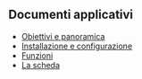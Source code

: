 ## Documenti applicativi
- [Obiettivi e panoramica](Sorgenti/DOC/TA/B£AMO/ODMAIL_01)
- [Installazione e configurazione](Sorgenti/DOC/TA/B£AMO/ODMAIL_02)
- [Funzioni](Sorgenti/DOC/TA/B£AMO/ODMAIL_03)
- [La scheda](Sorgenti/DOC/TA/B£AMO/ODMAIL_04)
